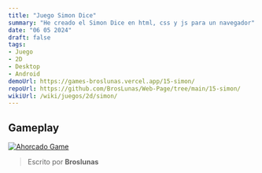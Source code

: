 ```yaml
---
title: "Juego Simon Dice"
summary: "He creado el Simon Dice en html, css y js para un navegador"
date: "06 05 2024"
draft: false
tags:
- Juego
- 2D
- Desktop
- Android
demoUrl: https://games-broslunas.vercel.app/15-simon/
repoUrl: https://github.com/BrosLunas/Web-Page/tree/main/15-simon/
wikiUrl: /wiki/juegos/2d/simon/
---
```


## Gameplay
[![Ahorcado Game](/img/games/simon.png)](/video/gameplay/simon.mp4)

> Escrito por **Broslunas**